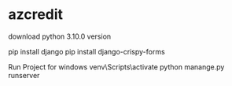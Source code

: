 # azcredit

  download python 3.10.0 version

  pip install django 
  pip install django-crispy-forms

Run Project for windows
  venv\Scripts\activate
  python manange.py runserver
